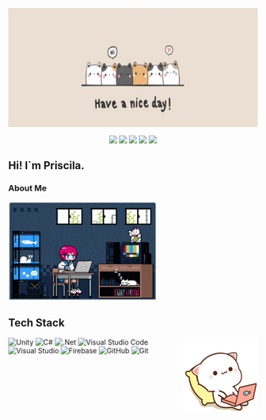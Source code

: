 
<p align="center">
<img src='Resources\cat banner.png ' width="1000" height="240" alt="banner"> </img>
</p>

<p align="center">
<a href="https://www.linkedin.com/in/prisciladarochaalves/"><img src="https://img.shields.io/badge/linkedin-%230077B5.svg?style=flat&logo=Linkedin&logoColor=white"/></a>
<a href="priscila.mizuiky@gmail.com"><img src="https://img.shields.io/badge/Gmail-D14836?style=flat&logo=Gmail&logoColor=white"/></a>
<a href="https://mizuiky.itch.io"><img src="https://img.shields.io/badge/Itch-%23FF0B34.svg?style=flat&logo=Itch.io&logoColor=white"/></a>
<a href="https://globalgamejam.org/users/mizuiky?check_logged_in=1"><img src="https://img.shields.io/badge/Global Game Jam-%23FF0B34.svg?style=flat&logo=GGJ&logoColor=white&color=8247E5"/></a>
<a href="https://github.com/Mizuiky?tab=followers">
<img src="https://img.shields.io/github/followers/Mizuiky.svg?style=social&label=Follow&maxAge=2592000"/></a>
</p>


## Hi! I`m Priscila.

### About Me




<img alt="Coding" src="Resources/girl-pixel.gif" width="300" height="200"/>


## Tech Stack



<p align="center">

<img alt="Coding" src="Resources\mochi-peach.gif" width="150" height="150" align="right"/>

![Unity](https://img.shields.io/badge/unity-%23000000.svg?style=for-the-badge&logo=unity&logoColor=white)
![C#](https://img.shields.io/badge/c%23-%23239120.svg?style=for-the-badge&logo=csharp&logoColor=white)
![.Net](https://img.shields.io/badge/.NET-5C2D91?style=for-the-badge&logo=.net&logoColor=white)
![Visual Studio Code](https://img.shields.io/badge/Visual%20Studio%20Code-0078d7.svg?style=for-the-badge&logo=visual-studio-code&logoColor=white)
![Visual Studio](https://img.shields.io/badge/Visual%20Studio-5C2D91.svg?style=for-the-badge&logo=visual-studio&logoColor=white)
![Firebase](https://img.shields.io/badge/firebase-%23039BE5.svg?style=for-the-badge&logo=firebase)
![GitHub](https://img.shields.io/badge/github-%23121011.svg?style=for-the-badge&logo=github&logoColor=white)
![Git](https://img.shields.io/badge/git-%23F05033.svg?style=for-the-badge&logo=git&logoColor=white)
</p>
























